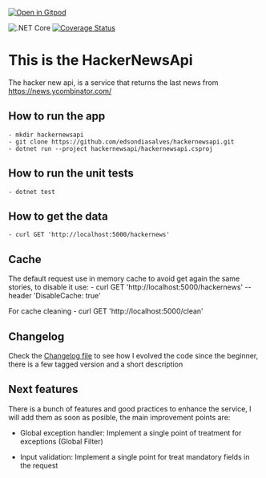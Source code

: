 [![Open in Gitpod](https://gitpod.io/button/open-in-gitpod.svg)](https://gitpod.io/#https://github.com/edsondiasalves/hackernewsapi)

![.NET Core](https://github.com/edsondiasalves/hackernewsapi/workflows/.NET%20Core/badge.svg?branch=master)
[![Coverage Status](https://coveralls.io/repos/github/edsondiasalves/hackernewsapi/badge.svg?branch=master)](https://coveralls.io/github/edsondiasalves/hackernewsapi?branch=master)

# This is the HackerNewsApi

The hacker new api, is a service that returns the last news from https://news.ycombinator.com/

## How to run the app
    - mkdir hackernewsapi
    - git clone https://github.com/edsondiasalves/hackernewsapi.git
    - dotnet run --project hackernewsapi/hackernewsapi.csproj 

## How to run the unit tests
    - dotnet test

## How to get the data
    - curl GET 'http://localhost:5000/hackernews'

## Cache
The default request use in memory cache to avoid get again the same stories, to disable it use:
    - curl GET 'http://localhost:5000/hackernews' --header 'DisableCache: true'

For cache cleaning
    - curl GET 'http://localhost:5000/clean'

## Changelog

Check the [Changelog file](/CHANGELOG.md) to see how I evolved the code since the beginner, there is a few tagged version and a short description
## Next features

There is a bunch of features and good practices to enhance the service, I will add them as soon as posible, the main improvement points are:

 - Global exception handler: Implement a single point of treatment for exceptions (Global Filter)

 - Input validation: Implement a single point for treat mandatory fields in the request